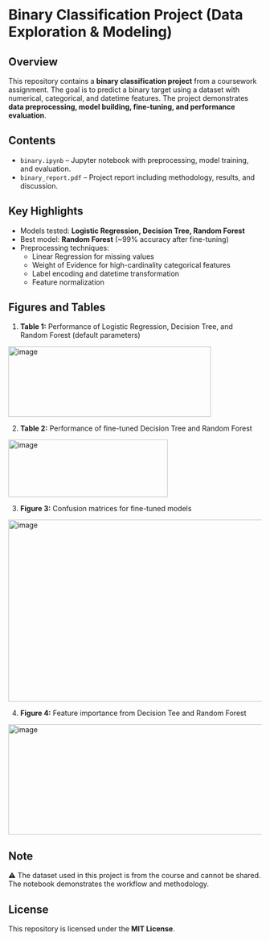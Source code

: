 # Binary Classification Project (Data Exploration & Modeling)

## Overview
This repository contains a **binary classification project** from a coursework assignment. The goal is to predict a binary target using a dataset with numerical, categorical, and datetime features. The project demonstrates **data preprocessing, model building, fine-tuning, and performance evaluation**.

## Contents
- `binary.ipynb` – Jupyter notebook with preprocessing, model training, and evaluation.  
- `binary_report.pdf` – Project report including methodology, results, and discussion.  

## Key Highlights
- Models tested: **Logistic Regression, Decision Tree, Random Forest**  
- Best model: **Random Forest** (~99% accuracy after fine-tuning)  
- Preprocessing techniques:  
  - Linear Regression for missing values  
  - Weight of Evidence for high-cardinality categorical features  
  - Label encoding and datetime transformation  
  - Feature normalization  

## Figures and Tables
1. **Table 1:** Performance of Logistic Regression, Decision Tree, and Random Forest (default parameters)  
 <img width="403" height="140" alt="image" src="https://github.com/user-attachments/assets/a7b46b4b-8fa9-4deb-8315-4e87d8f28af1" />

2. **Table 2:** Performance of fine-tuned Decision Tree and Random Forest  
 <img width="317" height="114" alt="image" src="https://github.com/user-attachments/assets/4e981c2a-f18b-4605-b0e3-42acd78a4ce6" />

3. **Figure 3:** Confusion matrices for fine-tuned models  
<img width="915" height="361" alt="image" src="https://github.com/user-attachments/assets/04307ff5-f985-4961-82d7-8529040b8521" />


4. **Figure 4:** Feature importance from Decision Tee and Random Forest  
<img width="652" height="219" alt="image" src="https://github.com/user-attachments/assets/22fb9699-e973-4761-9204-1d703601fc2d" />


## Note
⚠️ The dataset used in this project is from the course and cannot be shared. The notebook demonstrates the workflow and methodology.

## License
This repository is licensed under the **MIT License**.

